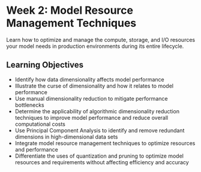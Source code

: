 # Week 2: Model Resource Management Techniques  


Learn how to optimize and manage the compute, storage, and I/O resources your model needs in production environments during its entire lifecycle.  

## Learning Objectives  

- Identify how data dimensionality affects model performance
- Illustrate the curse of dimensionality and how it relates to model performance
- Use manual dimensionality reduction to mitigate performance bottlenecks
 - Determine the applicability of algorithmic dimensionality reduction techniques to improve model performance and reduce overall computational costs
- Use Principal Component Analysis to identify and remove redundant dimensions in high-dimensional data sets
- Integrate model resource management techniques to optimize resources and performance
- Differentiate the uses of quantization and pruning to optimize model resources and requirements without affecting efficiency and accuracy


